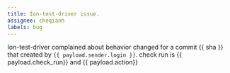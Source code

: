 ```yaml
---
title: Ion-test-driver issue.
assignee: cheqianh
labels: bug
---
```

Ion-test-driver complained about behavior changed for a commit {{ sha }} that created by `{{ payload.sender.login }}`.
check run is {{ payload.check_run}} and {{ payload.action}}